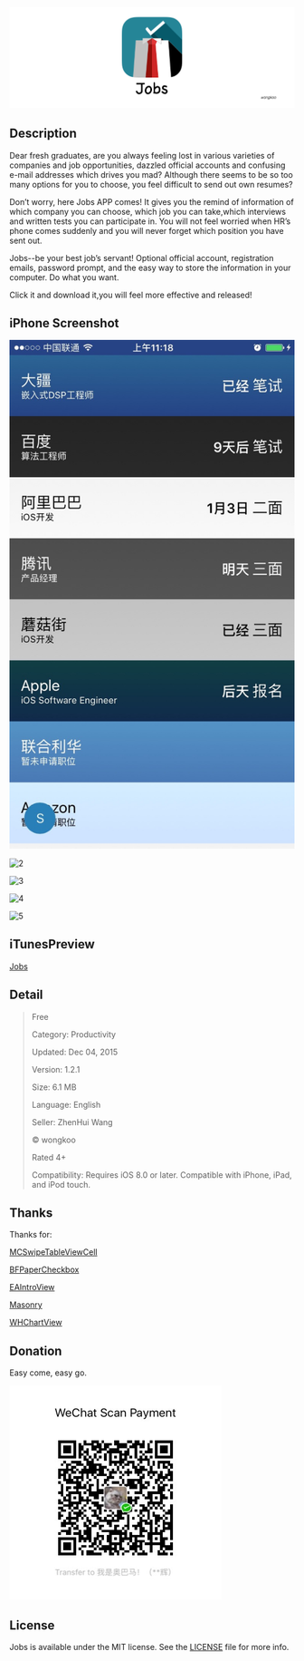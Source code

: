 

![icon](https://github.com/wongkoo/Jobs/blob/master/Presentation/titlePic.png)

## Description

Dear fresh graduates, are you always feeling lost in various varieties of companies and job opportunities, dazzled official accounts and confusing e-mail addresses which drives you mad? Although there seems to be so too many options for you to choose, you feel difficult to send out own resumes?    

Don’t worry, here Jobs APP comes! It gives you the remind of information of which company you can choose, which job you can take,which interviews and written tests you can participate in. You will not feel worried when HR’s phone comes suddenly and you will never forget which position you have sent out.    

Jobs--be your best job’s servant! Optional official account, registration emails, password prompt, and the easy way to store the information in your computer. Do what you want.    

Click it and download it,you will feel more effective and released!



## iPhone Screenshot

![1](https://github.com/wongkoo/Jobs/blob/master/Presentation/CompanyList.jpg)

![2](http://a4.mzstatic.com/us/r30/Purple7/v4/27/29/36/272936d7-23a2-b56b-07b1-b641fc00ba0b/screen322x572.jpeg)

![3](http://a1.mzstatic.com/us/r30/Purple7/v4/11/32/e0/1132e015-7ab3-af3b-9f65-6523139ecbea/screen322x572.jpeg)

![4](http://a5.mzstatic.com/us/r30/Purple7/v4/46/40/42/4640421c-7f36-0a6d-06b1-c98be1749652/screen322x572.jpeg)

![5](http://a4.mzstatic.com/us/r30/Purple1/v4/03/e2/98/03e29836-28a8-36ba-22fa-47f47e8fb4d8/screen322x572.jpeg)

## iTunesPreview

[Jobs](https://itunes.apple.com/us/app/jobs/id1016317328?l=zh&ls=1&mt=8)

## Detail

> Free  
> 
> Category: Productivity  
> 
> Updated: Dec 04, 2015 
> 
> Version: 1.2.1  
> 
> Size: 6.1 MB 
> 
> Language: English  
> 
> Seller: ZhenHui Wang  
> 
> © wongkoo  
> 
> Rated 4+  
>
> Compatibility: Requires iOS 8.0 or later. Compatible with iPhone, iPad, and iPod touch.

## Thanks

Thanks for:

[MCSwipeTableViewCell](https://github.com/alikaragoz/MCSwipeTableViewCell)

[BFPaperCheckbox](https://github.com/bfeher/BFPaperCheckbox)

[EAIntroView](https://github.com/ealeksandrov/EAIntroView)

[Masonry](https://github.com/SnapKit/Masonry)

[WHChartView](https://github.com/wongkoo/WHChartView)

## Donation

Easy come, easy go. 

![](https://github.com/wongkoo/Jobs/blob/master/Presentation/WeChatPay.jpg)

## License

Jobs is available under the MIT license. See the [LICENSE](https://github.com/wongkoo/Jobs/blob/master/LICENSE) file for more info.